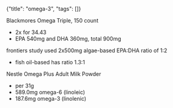 {"title": "omega-3", "tags": []}

Blackmores Omega Triple, 150 count
* 2x for 34.43
* EPA 540mg and DHA 360mg, total 900mg

frontiers study used 2x500mg algae-based EPA:DHA ratio of 1:2
* fish oil-based has ratio 1.3:1

Nestle Omega Plus Adult Milk Powder
* per 31g
* 589.0mg omega-6 (linoleic)
* 187.6mg omega-3 (linolenic)

